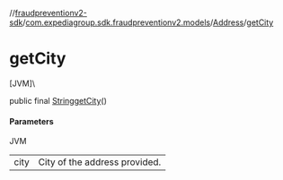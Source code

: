//[fraudpreventionv2-sdk](../../../index.md)/[com.expediagroup.sdk.fraudpreventionv2.models](../index.md)/[Address](index.md)/[getCity](get-city.md)

# getCity

[JVM]\

public final [String](https://docs.oracle.com/javase/8/docs/api/java/lang/String.html)[getCity](get-city.md)()

#### Parameters

JVM

| | |
|---|---|
| city | City of the address provided. |
